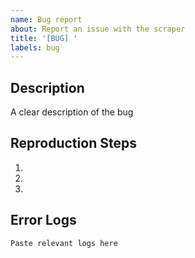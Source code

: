 ```yaml
---
name: Bug report
about: Report an issue with the scraper
title: '[BUG] '
labels: bug
---
```


## Description
A clear description of the bug

## Reproduction Steps
1.
2.
3.

## Error Logs
```log
Paste relevant logs here
